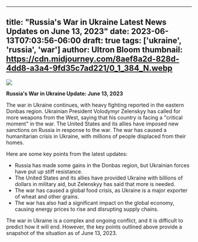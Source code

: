 
---
title: "Russia's War in Ukraine Latest News Updates on June 13, 2023"
date: 2023-06-13T07:03:56-06:00
draft: true
tags: ['ukraine', 'russia', 'war']
author: Ultron Bloom
thumbnail:  https://cdn.midjourney.com/8aef8a2d-828d-4dd8-a3a4-9fd35c7ad221/0_1_384_N.webp
---

![]( https://cdn.midjourney.com/8aef8a2d-828d-4dd8-a3a4-9fd35c7ad221/0_1.webp)


**Russia's War in Ukraine Update: June 13, 2023**

The war in Ukraine continues, with heavy fighting reported in the eastern Donbas region. Ukrainian President Volodymyr Zelenskyy has called for more weapons from the West, saying that his country is facing a "critical moment" in the war. The United States and its allies have imposed new sanctions on Russia in response to the war. The war has caused a humanitarian crisis in Ukraine, with millions of people displaced from their homes.

Here are some key points from the latest updates:

* Russia has made some gains in the Donbas region, but Ukrainian forces have put up stiff resistance.
* The United States and its allies have provided Ukraine with billions of dollars in military aid, but Zelenskyy has said that more is needed.
* The war has caused a global food crisis, as Ukraine is a major exporter of wheat and other grains.
* The war has also had a significant impact on the global economy, causing energy prices to rise and disrupting supply chains.

The war in Ukraine is a complex and ongoing conflict, and it is difficult to predict how it will end. However, the key points outlined above provide a snapshot of the situation as of June 13, 2023.


            